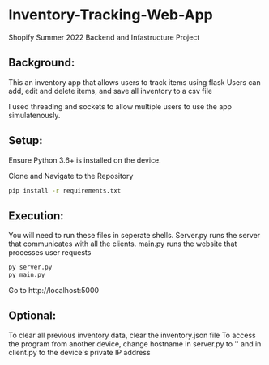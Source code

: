 # Inventory-Tracking-Web-App
Shopify Summer 2022 Backend and Infastructure Project


## Background: 

This an inventory app that allows users to track items using flask
Users can add, edit and delete items, and save all inventory to a csv file

I used threading and sockets to allow multiple users to use the app simulatenously. 

## Setup:

Ensure Python 3.6+ is installed on the device. 

Clone and Navigate to the Repository

```bash
pip install -r requirements.txt
```

## Execution: 
You will need to run these files in seperate shells. Server.py runs the server that communicates with all the clients. main.py runs the website that processes user requests
```bash 
py server.py
py main.py
```
Go to http://localhost:5000


## Optional: 

To clear all previous inventory data, clear the inventory.json file
To access the program from another device, change hostname in server.py to '' and in client.py to the device's private IP address
